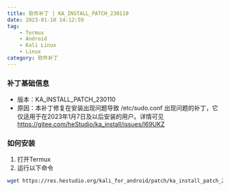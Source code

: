 ```yaml
---
title: 软件补丁 | KA_INSTALL_PATCH_230110
date: 2023-01-10 14:12:59
tag: 
    - Termux
    - Android
    - Kali Linux
    - Linux
category: 软件补丁
---
```


### 补丁基础信息
- 版本：KA_INSTALL_PATCH_230110
- 原因：本补丁修复在安装出现问题导致 /etc/sudo.conf 出现问题的补丁，它仅适用于在2023年1月7日及以后安装的用户。详情可见 https://gitee.com/heStudio/ka_install/issues/I69UKZ

### 如何安装
1. 打开Termux
2. 运行以下命令

```bash
wget https://res.hestudio.org/kali_for_android/patch/ka_install_patch_230110 && bash ka_install_patch_230110

```

<Share colorful />
